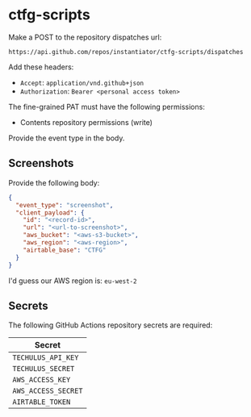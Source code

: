 # ctfg-scripts

Make a POST to the repository dispatches url:

```
https://api.github.com/repos/instantiator/ctfg-scripts/dispatches
```

Add these headers:

- `Accept`: `application/vnd.github+json`
- `Authorization`: `Bearer <personal access token>`

The fine-grained PAT must have the following permissions:

- Contents repository permissions (write)

Provide the event type in the body.

## Screenshots

Provide the following body:

```json
{
  "event_type": "screenshot",
  "client_payload": {
    "id": "<record-id>",
    "url": "<url-to-screenshot>",
    "aws_bucket": "<aws-s3-bucket>",
    "aws_region": "<aws-region>",
    "airtable_base": "CTFG"
  }
}
```

I'd guess our AWS region is: `eu-west-2`

## Secrets

The following GitHub Actions repository secrets are required:

| Secret              |
| ------------------- |
| `TECHULUS_API_KEY`  |
| `TECHULUS_SECRET`   |
| `AWS_ACCESS_KEY`    |
| `AWS_ACCESS_SECRET` |
| `AIRTABLE_TOKEN`    |
